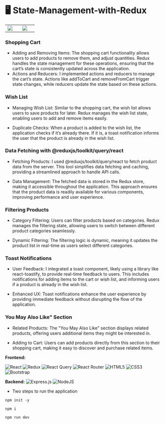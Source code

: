 # 🖥️ State-Management-with-Redux

<table>
  <tr>
    <td><img src="https://github.com/americanoame/react-flip-cards/assets/77306236/c3bf58b7-8a24-46ae-bad2-98f7e498dbab)"><td>
    <td><img src="https://github.com/americanoame/State-Management-with-Redux/assets/77306236/e232a50e-871d-4e73-aff1-2956aebb33db"><td>
  </tr>
</table>

### Shopping Cart

- Adding and Removing Items: The shopping cart functionality allows users to add products to remove them, and adjust quantities. Redux handles the state management for these operations, ensuring that the cart’s state is consistently updated across the application.
- Actions and Reducers: I implemented actions and reducers to manage the cart’s state. Actions like addToCart and removeFromCart trigger state changes, while reducers update the state based on these actions.

### Wish List

- Managing Wish List: Similar to the shopping cart, the wish list allows users to save products for later. Redux manages the wish list state, enabling users to add and remove items easily.

- Duplicate Checks: When a product is added to the wish list, the application checks if it’s already there. If it is, a toast notification informs the user that the product is already in the wish list.

### Data Fetching with @reduxjs/toolkit/query/react

- Fetching Products: I used @reduxjs/toolkit/query/react to fetch product data from the server. This tool simplifies data fetching and caching, providing a streamlined approach to handle API calls.

- Data Management: The fetched data is stored in the Redux store, making it accessible throughout the application. This approach ensures that the product data is readily available for various components, improving performance and user experience.

### Filtering Products

- Category Filtering: Users can filter products based on categories. Redux manages the filtering state, allowing users to switch between different product categories seamlessly.

- Dynamic Filtering: The filtering logic is dynamic, meaning it updates the product list in real-time as users select different categories.

### Toast Notifications

- User Feedback: I integrated a toast component, likely using a library like react-toastify, to provide real-time feedback to users. This includes notifications for adding items to the cart or wish list, and informing users if a product is already in the wish list.

- Enhanced UX: Toast notifications enhance the user experience by providing immediate feedback without disrupting the flow of the application.

### You May Also Like" Section

- Related Products: The "You May Also Like" section displays related products, offering users additional items they might be interested in.

- Adding to Cart: Users can add products directly from this section to their shopping cart, making it easy to discover and purchase related items.

**Frontend:**

![React](https://img.shields.io/badge/react-%2320232a.svg?style=for-the-badge&logo=react&logoColor=%2361DAFB)
![Redux](https://img.shields.io/badge/redux-%23593d88.svg?style=for-the-badge&logo=redux&logoColor=white)
![React Query](https://img.shields.io/badge/-React%20Query-FF4154?style=for-the-badge&logo=react%20query&logoColor=white)
![React Router](https://img.shields.io/badge/React_Router-CA4245?style=for-the-badge&logo=react-router&logoColor=white)
![HTML5](https://img.shields.io/badge/html5-%23E34F26.svg?style=for-the-badge&logo=html5&logoColor=white)
![CSS3](https://img.shields.io/badge/css3-%231572B6.svg?style=for-the-badge&logo=css3&logoColor=white)
![Bootstrap](https://img.shields.io/badge/bootstrap-%238511FA.svg?style=for-the-badge&logo=bootstrap&logoColor=white)

**Backend:**
![Express.js](https://img.shields.io/badge/express.js-%23404d59.svg?style=for-the-badge&logo=express&logoColor=%2361DAFB)
![NodeJS](https://img.shields.io/badge/node.js-6DA55F?style=for-the-badge&logo=node.js&logoColor=white)

- Two steps to run the application

```
npm init -y
```

```
npm i
```

```
npm run dev
```
